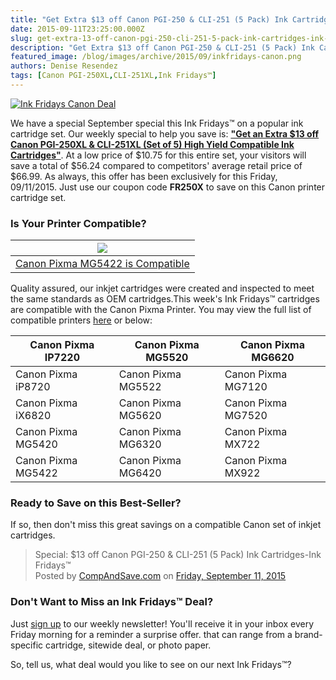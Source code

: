 ```yaml
---
title: "Get Extra $13 off Canon PGI-250 & CLI-251 (5 Pack) Ink Cartridges - Ink Fridays™"
date: 2015-09-11T23:25:00.000Z
slug: get-extra-13-off-canon-pgi-250-cli-251-5-pack-ink-cartridges-ink-fridays
description: "Get Extra $13 off Canon PGI-250 & CLI-251 (5 Pack) Ink Cartridges - Ink Fridays™"
featured_image: /blog/images/archive/2015/09/inkfridays-canon.png
authors: Denise Resendez
tags: [Canon PGI-250XL,CLI-251XL,Ink Fridays™]
---
```


[![Ink Fridays Canon Deal](/blog/images/inkfridays-canon.png "Get an extra $13 off Canon PGI-250XL & CLI-251XL (Set of 5) High Yield Compatible Ink Cartridges (Black, Cyan, Magenta, Yellow. Pigment Black)")](https://www.compandsave.com/ink-fridays?utm%5Fsource=blog&utm%5Fmedium=blog&utm%5Fcampaign=cas-inkf-091115&utm%5Fterm=inkfridays&utm%5Fcontent=fbbanner)

We have a special September special this Ink Fridays™ on a popular ink cartridge set. Our weekly special to help you save is: [**"Get an Extra $13 off Canon PGI-250XL & CLI-251XL (Set of 5) High Yield Compatible Ink Cartridges"**](https://www.compandsave.com/ink-fridays?utm%5Fsource=blog&utm%5Fmedium=blog&utm%5Fcampaign=cas-inkf-091115&utm%5Fterm=inkfridays). At a low price of $10.75 for this entire set, your visitors will save a total of $56.24 compared to competitors' average retail price of $66.99\. As always, this offer has been exclusively for this Friday, 09/11/2015\. Just use our coupon code **FR250X** to save on this Canon printer cartridge set.

### **Is Your Printer Compatible?**

| [![](/blog/images/canon-pixma-printer.jpg)](/blog/images/canon-pixma-printer.jpg)                      |
| ------------------------------------------------------------------------------------------------- |
| [Canon Pixma MG5422 is Compatible](https://www.compandsave.com/canon/pixma/mg5422-ink-cartridges) |

Quality assured, our inkjet cartridges were created and inspected to meet the same standards as OEM cartridges.This week's Ink Fridays™ cartridges are compatible with the Canon Pixma Printer. You may view the full list of compatible printers [here](https://www.compandsave.com/canon/250-251-xl-ink-cartridges/pgi-250xl-cli-251xl-5-combo) or below:

| Canon Pixma IP7220 | Canon Pixma MG5520 | Canon Pixma MG6620 |
| ------------------ | ------------------ | ------------------ |
| Canon Pixma iP8720 | Canon Pixma MG5522 | Canon Pixma MG7120 |
| Canon Pixma iX6820 | Canon Pixma MG5620 | Canon Pixma MG7520 |
| Canon Pixma MG5420 | Canon Pixma MG6320 | Canon Pixma MX722  |
| Canon Pixma MG5422 | Canon Pixma MG6420 | Canon Pixma MX922  |

### Ready to Save on this Best-Seller?

If so, then don't miss this great savings on a compatible Canon set of inkjet cartridges.

> Special: $13 off Canon PGI-250 & CLI-251 (5 Pack) Ink Cartridges-Ink Fridays™  
> Posted by [CompAndSave.com](https://www.facebook.com/compandsave.ink) on [Friday, September 11, 2015](https://www.facebook.com/compandsave.ink)

### Don't Want to Miss an Ink Fridays™ Deal?

Just [sign up](https://www.compandsave.com/ink-fridays?utm%5Fsource=blog&utm%5Fmedium=blog&utm%5Fcampaign=cas-inkf-091115&utm%5Fterm=inkfridays&utm%5Fcontent=signup) to our weekly newsletter! You'll receive it in your inbox every Friday morning for a reminder a surprise offer. that can range from a brand-specific cartridge, sitewide deal, or photo paper.

So, tell us, what deal would you like to see on our next Ink Fridays™? 

### 